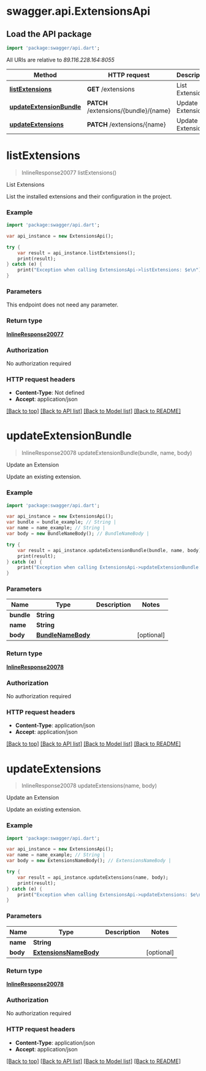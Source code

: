 # swagger.api.ExtensionsApi

## Load the API package
```dart
import 'package:swagger/api.dart';
```

All URIs are relative to *89.116.228.164:8055*

Method | HTTP request | Description
------------- | ------------- | -------------
[**listExtensions**](ExtensionsApi.md#listExtensions) | **GET** /extensions | List Extensions
[**updateExtensionBundle**](ExtensionsApi.md#updateExtensionBundle) | **PATCH** /extensions/{bundle}/{name} | Update an Extension
[**updateExtensions**](ExtensionsApi.md#updateExtensions) | **PATCH** /extensions/{name} | Update an Extension

# **listExtensions**
> InlineResponse20077 listExtensions()

List Extensions

List the installed extensions and their configuration in the project.

### Example
```dart
import 'package:swagger/api.dart';

var api_instance = new ExtensionsApi();

try {
    var result = api_instance.listExtensions();
    print(result);
} catch (e) {
    print("Exception when calling ExtensionsApi->listExtensions: $e\n");
}
```

### Parameters
This endpoint does not need any parameter.

### Return type

[**InlineResponse20077**](InlineResponse20077.md)

### Authorization

No authorization required

### HTTP request headers

 - **Content-Type**: Not defined
 - **Accept**: application/json

[[Back to top]](#) [[Back to API list]](../README.md#documentation-for-api-endpoints) [[Back to Model list]](../README.md#documentation-for-models) [[Back to README]](../README.md)

# **updateExtensionBundle**
> InlineResponse20078 updateExtensionBundle(bundle, name, body)

Update an Extension

Update an existing extension.

### Example
```dart
import 'package:swagger/api.dart';

var api_instance = new ExtensionsApi();
var bundle = bundle_example; // String | 
var name = name_example; // String | 
var body = new BundleNameBody(); // BundleNameBody | 

try {
    var result = api_instance.updateExtensionBundle(bundle, name, body);
    print(result);
} catch (e) {
    print("Exception when calling ExtensionsApi->updateExtensionBundle: $e\n");
}
```

### Parameters

Name | Type | Description  | Notes
------------- | ------------- | ------------- | -------------
 **bundle** | **String**|  | 
 **name** | **String**|  | 
 **body** | [**BundleNameBody**](BundleNameBody.md)|  | [optional] 

### Return type

[**InlineResponse20078**](InlineResponse20078.md)

### Authorization

No authorization required

### HTTP request headers

 - **Content-Type**: application/json
 - **Accept**: application/json

[[Back to top]](#) [[Back to API list]](../README.md#documentation-for-api-endpoints) [[Back to Model list]](../README.md#documentation-for-models) [[Back to README]](../README.md)

# **updateExtensions**
> InlineResponse20078 updateExtensions(name, body)

Update an Extension

Update an existing extension.

### Example
```dart
import 'package:swagger/api.dart';

var api_instance = new ExtensionsApi();
var name = name_example; // String | 
var body = new ExtensionsNameBody(); // ExtensionsNameBody | 

try {
    var result = api_instance.updateExtensions(name, body);
    print(result);
} catch (e) {
    print("Exception when calling ExtensionsApi->updateExtensions: $e\n");
}
```

### Parameters

Name | Type | Description  | Notes
------------- | ------------- | ------------- | -------------
 **name** | **String**|  | 
 **body** | [**ExtensionsNameBody**](ExtensionsNameBody.md)|  | [optional] 

### Return type

[**InlineResponse20078**](InlineResponse20078.md)

### Authorization

No authorization required

### HTTP request headers

 - **Content-Type**: application/json
 - **Accept**: application/json

[[Back to top]](#) [[Back to API list]](../README.md#documentation-for-api-endpoints) [[Back to Model list]](../README.md#documentation-for-models) [[Back to README]](../README.md)

